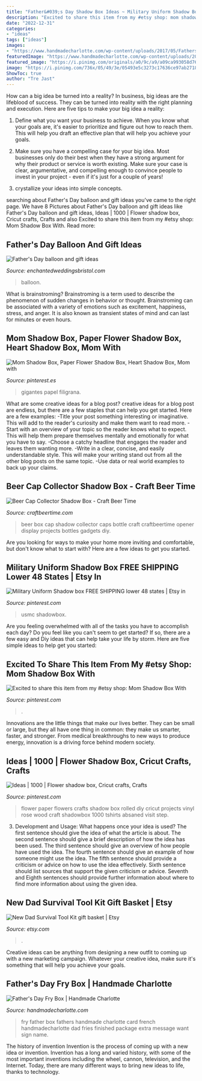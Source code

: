 ```yaml
---
title: "Father&#039;s Day Shadow Box Ideas ~ Military Uniform Shadow Box Free Shipping Lower 48 States"
description: "Excited to share this item from my #etsy shop: mom shadow box with"
date: "2022-12-31"
categories:
- "ideas"
tags: ["ideas"]
images:
- "https://www.handmadecharlotte.com/wp-content/uploads/2017/05/FathersDayFryBox_done4.690.jpg"
featuredImage: "https://www.handmadecharlotte.com/wp-content/uploads/2017/05/FathersDayFryBox_done4.690.jpg"
featured_image: "https://i.pinimg.com/originals/a0/9c/a9/a09ca993058d76b9e8658b245c6afa69.jpg"
image: "https://i.pinimg.com/736x/05/49/3e/05493e5c3273c17636ce97ab27188904.jpg"
ShowToc: true
author: "Tre Jast"
---
```



How can a big idea be turned into a reality?
In business, big ideas are the lifeblood of success. They can be turned into reality with the right planning and execution. Here are five tips to make your big idea a reality:
1. Define what you want your business to achieve. When you know what your goals are, it's easier to prioritize and figure out how to reach them. This will help you draft an effective plan that will help you achieve your goals.

2. Make sure you have a compelling case for your big idea. Most businesses only do their best when they have a strong argument for why their product or service is worth existing. Make sure your case is clear, argumentative, and compelling enough to convince people to invest in your project - even if it's just for a couple of years!

3. crystallize your ideas into simple concepts.

	

		
searching about Father&#039;s Day balloon and gift ideas you've came to the right page. We have 8 Pictures about Father&#039;s Day balloon and gift ideas like Father&#039;s Day balloon and gift ideas, Ideas | 1000 | Flower shadow box, Cricut crafts, Crafts and also Excited to share this item from my #etsy shop: Mom Shadow Box With. Read more:
		
    
## Father&#039;s Day Balloon And Gift Ideas

<img loading=lazy src="http://www.enchantedweddingsbristol.com/uploads/4/6/9/8/46980855/s542440728562510073_p1435_i3_w3024.jpeg?width=640" onerror="this.onerror=null;this.src='https://tse3.mm.bing.net/th?id=OIP.7w528AOYRUXEwPTorpxO5wHaJ3&amp;pid=15.1';" alt="Father&#039;s Day balloon and gift ideas">

_Source: enchantedweddingsbristol.com_

>balloon. 

	

What is brainstroming?
Brainstroming is a term used to describe the phenomenon of sudden changes in behavior or thought. Brainstroming can be associated with a variety of emotions such as excitement, happiness, stress, and anger. It is also known as transient states of mind and can last for minutes or even hours.

    
## Mom Shadow Box, Paper Flower Shadow Box, Heart Shadow Box, Mom With

<img loading=lazy src="https://i.pinimg.com/736x/8e/f8/fa/8ef8fa8eb205fb954fbebb2bfff98e61.jpg" onerror="this.onerror=null;this.src='https://tse2.mm.bing.net/th?id=OIP.UPOwd_6KZlFj-yn1_IdMoAHaJ3&amp;pid=15.1';" alt="Mom Shadow Box, Paper Flower Shadow Box, Heart Shadow Box, Mom with">

_Source: pinterest.es_

>gigantes papel filigrana. 

	

What are some creative ideas for a blog post?
creative ideas for a blog post are endless, but there are a few staples that can help you get started. Here are a few examples: 
-Title your post something interesting or imaginative. This will add to the reader's curiosity and make them want to read more. 
-Start with an overview of your topic so the reader knows what to expect. This will help them prepare themselves mentally and emotionally for what you have to say. 
-Choose a catchy headline that engages the reader and leaves them wanting more. 
-Write in a clear, concise, and easily understandable style. This will make your writing stand out from all the other blog posts on the same topic. 
-Use data or real world examples to back up your claims.

    
## Beer Cap Collector Shadow Box - Craft Beer Time

<img loading=lazy src="https://craftbeertime.com/wp-content/uploads/2014/02/BeerCapCollectorShadowBox.jpg" onerror="this.onerror=null;this.src='https://tse4.mm.bing.net/th?id=OIP.-Og-yX3dgXSONsTycONV5QHaJ4&amp;pid=15.1';" alt="Beer Cap Collector Shadow Box - Craft Beer Time">

_Source: craftbeertime.com_

>beer box cap shadow collector caps bottle craft craftbeertime opener display projects bottles gadgets diy. 

	

Are you looking for ways to make your home more inviting and comfortable, but don't know what to start with? Here are a few ideas to get you started. 

    
## Military Uniform Shadow Box FREE SHIPPING Lower 48 States | Etsy In

<img loading=lazy src="https://i.pinimg.com/736x/05/49/3e/05493e5c3273c17636ce97ab27188904.jpg" onerror="this.onerror=null;this.src='https://tse1.mm.bing.net/th?id=OIP.-6KMiLFBb2Q8sKPwVlYcZwHaJ3&amp;pid=15.1';" alt="Military Uniform Shadow box FREE SHIPPING lower 48 states | Etsy in">

_Source: pinterest.com_

>usmc shadowbox. 

	

Are you feeling overwhelmed with all of the tasks you have to accomplish each day? Do you feel like you can't seem to get started? If so, there are a few easy and Diy ideas that can help take your life by storm. Here are five simple ideas to help get you started:

    
## Excited To Share This Item From My #etsy Shop: Mom Shadow Box With

<img loading=lazy src="https://i.pinimg.com/736x/0f/67/6a/0f676a02327537f2dfcce88ad011bbbc.jpg" onerror="this.onerror=null;this.src='https://tse4.mm.bing.net/th?id=OIP.FC7p2p-nsBfOaZZg_Q1hNgHaJ5&amp;pid=15.1';" alt="Excited to share this item from my #etsy shop: Mom Shadow Box With">

_Source: pinterest.com_

>. 

	

Innovations are the little things that make our lives better. They can be small or large, but they all have one thing in common: they make us smarter, faster, and stronger. From medical breakthroughs to new ways to produce energy, innovation is a driving force behind modern society.

    
## Ideas | 1000 | Flower Shadow Box, Cricut Crafts, Crafts

<img loading=lazy src="https://i.pinimg.com/originals/a0/9c/a9/a09ca993058d76b9e8658b245c6afa69.jpg" onerror="this.onerror=null;this.src='https://tse4.mm.bing.net/th?id=OIP.0w2WpPlrbtrknkSkMO-_PgHaKU&amp;pid=15.1';" alt="Ideas | 1000 | Flower shadow box, Cricut crafts, Crafts">

_Source: pinterest.com_

>flower paper flowers crafts shadow box rolled diy cricut projects vinyl rose wood craft shadowbox 1000 tshirts absaned visit step. 

	

3. Development and Usage: What happens once your idea is used?
The first sentence should give the idea of what the article is about. The second sentence should give a brief description of how the idea has been used. The third sentence should give an overview of how people have used the idea. The fourth sentence should give an example of how someone might use the idea. The fifth sentence should provide a criticism or advice on how to use the idea effectively. Sixth sentence should list sources that support the given criticism or advice. Seventh and Eighth sentences should provide further information about where to find more information about using the given idea.

    
## New Dad Survival Tool Kit Gift Basket | Etsy

<img loading=lazy src="https://i.etsystatic.com/8745452/r/il/2f4da9/2356551271/il_794xN.2356551271_dca8.jpg" onerror="this.onerror=null;this.src='https://tse4.mm.bing.net/th?id=OIP.z8E4QVZCdsElgk83kX9d6AHaJ4&amp;pid=15.1';" alt="New Dad Survival Tool Kit gift basket | Etsy">

_Source: etsy.com_

>. 

	

Creative ideas can be anything from designing a new outfit to coming up with a new marketing campaign. Whatever your creative idea, make sure it's something that will help you achieve your goals.

    
## Father&#039;s Day Fry Box | Handmade Charlotte

<img loading=lazy src="https://www.handmadecharlotte.com/wp-content/uploads/2017/05/FathersDayFryBox_done4.690.jpg" onerror="this.onerror=null;this.src='https://tse4.mm.bing.net/th?id=OIP.j5Tb30YY96AoJOwOrN0fqAHaLE&amp;pid=15.1';" alt="Father&#039;s Day Fry Box | Handmade Charlotte">

_Source: handmadecharlotte.com_

>fry father box fathers handmade charlotte card french handmadecharlotte dad fries finished package extra message want sign name. 

	

The history of invention
Invention is the process of coming up with a new idea or invention. Invention has a long and varied history, with some of the most important inventions including the wheel, cannon, television, and the Internet. Today, there are many different ways to bring new ideas to life, thanks to technology.

